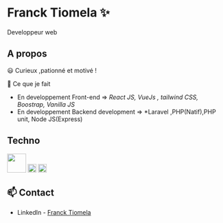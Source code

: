 # Franck Tiomela  ✨

Developpeur web 


## A propos

😃 Curieux ,pationné et motivé !

💬 Ce que je fait

- En developpement Front-end  => *React JS, VueJs , tailwind CSS, Boostrap, Vanilla JS*
- En developpement Backend development =>  *Laravel ,PHP(Natif),PHP unit, Node JS(Express)



## Techno

<code><img height="44" src="http://blog.ippon.fr/content/images/2016/04/react-javascript.png" alt="" height="20"></code>
<code><img height="20" src="https://laravel.com/img/logomark.min.svg"></code>
<code><img height="20" src="https://vuejs.org/images/logo.png"></code>



## 📫 Contact

- LinkedIn - [Franck Tiomela](https://www.linkedin.com/in/franck-tiomela-687693204/)
